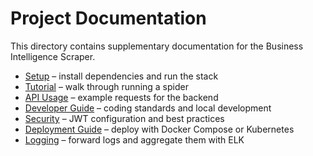 # Project Documentation

This directory contains supplementary documentation for the Business Intelligence Scraper.

* [Setup](setup.md) – install dependencies and run the stack
* [Tutorial](tutorial.md) – walk through running a spider
* [API Usage](api_usage.md) – example requests for the backend
* [Developer Guide](developer_guide.md) – coding standards and local development
* [Security](security.md) – JWT configuration and best practices
* [Deployment Guide](deployment.md) – deploy with Docker Compose or Kubernetes
* [Logging](logging.md) – forward logs and aggregate them with ELK

